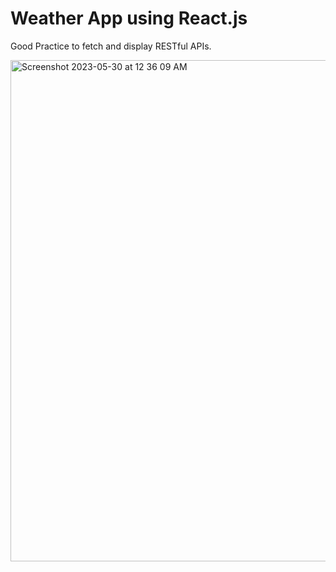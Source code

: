 # Weather App using React.js

Good Practice to fetch and display RESTful APIs.

<img width="802" alt="Screenshot 2023-05-30 at 12 36 09 AM" src="https://github.com/ahmedbeyo/weather-app/assets/65029922/3c868385-6be5-4ae7-84b9-154de24671d4">



